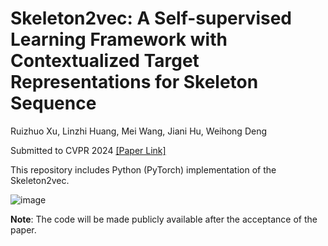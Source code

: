 # Skeleton2vec: A Self-supervised Learning Framework with Contextualized Target Representations for Skeleton Sequence
Ruizhuo Xu, Linzhi Huang, Mei Wang, Jiani Hu, Weihong Deng

Submitted to CVPR 2024 [[Paper Link]](https://arxiv.org/)

This repository includes Python (PyTorch) implementation of the Skeleton2vec.

![image](https://github.com/Ruizhuo-Xu/Skeleton2vec/assets/110621793/a6950fbe-0171-496f-8f18-baf76523303b)

**Note**: The code will be made publicly available after the acceptance of the paper.
